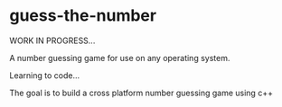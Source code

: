 # guess-the-number

WORK IN PROGRESS...

A number guessing game for use on any operating system.

Learning to code... 

The goal is to build a cross platform number guessing game using c++
